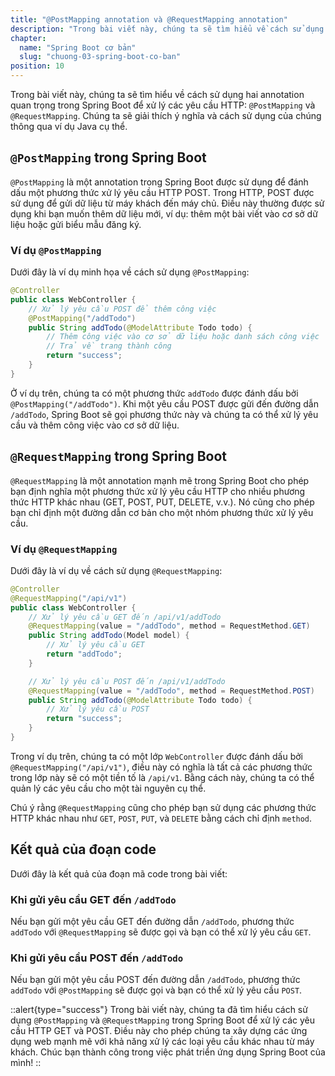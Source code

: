 ```yaml
---
title: "@PostMapping annotation và @RequestMapping annotation"
description: "Trong bài viết này, chúng ta sẽ tìm hiểu về cách sử dụng hai annotation quan trọng trong Spring Boot để xử lý các yêu cầu HTTP: @PostMapping và @RequestMapping"
chapter:
  name: "Spring Boot cơ bản"
  slug: "chuong-03-spring-boot-co-ban"
position: 10
---
```


Trong bài viết này, chúng ta sẽ tìm hiểu về cách sử dụng hai annotation quan trọng trong Spring Boot để xử lý các yêu cầu HTTP: `@PostMapping` và `@RequestMapping`. Chúng ta sẽ giải thích ý nghĩa và cách sử dụng của chúng thông qua ví dụ Java cụ thể.

## `@PostMapping` trong Spring Boot

`@PostMapping` là một annotation trong Spring Boot được sử dụng để đánh dấu một phương thức xử lý yêu cầu HTTP POST. Trong HTTP, POST được sử dụng để gửi dữ liệu từ máy khách đến máy chủ. Điều này thường được sử dụng khi bạn muốn thêm dữ liệu mới, ví dụ: thêm một bài viết vào cơ sở dữ liệu hoặc gửi biểu mẫu đăng ký.

### Ví dụ `@PostMapping`

Dưới đây là ví dụ minh họa về cách sử dụng `@PostMapping`:

```java
@Controller
public class WebController {
    // Xử lý yêu cầu POST để thêm công việc
    @PostMapping("/addTodo")
    public String addTodo(@ModelAttribute Todo todo) {
        // Thêm công việc vào cơ sở dữ liệu hoặc danh sách công việc
        // Trả về trang thành công
        return "success";
    }
}
```

Ở ví dụ trên, chúng ta có một phương thức `addTodo` được đánh dấu bởi `@PostMapping("/addTodo")`. Khi một yêu cầu POST được gửi đến đường dẫn `/addTodo`, Spring Boot sẽ gọi phương thức này và chúng ta có thể xử lý yêu cầu và thêm công việc vào cơ sở dữ liệu.

## `@RequestMapping` trong Spring Boot

`@RequestMapping` là một annotation mạnh mẽ trong Spring Boot cho phép bạn định nghĩa một phương thức xử lý yêu cầu HTTP cho nhiều phương thức HTTP khác nhau (GET, POST, PUT, DELETE, v.v.). Nó cũng cho phép bạn chỉ định một đường dẫn cơ bản cho một nhóm phương thức xử lý yêu cầu.

### Ví dụ `@RequestMapping`

Dưới đây là ví dụ về cách sử dụng `@RequestMapping`:

```java
@Controller
@RequestMapping("/api/v1")
public class WebController {
    // Xử lý yêu cầu GET đến /api/v1/addTodo
    @RequestMapping(value = "/addTodo", method = RequestMethod.GET)
    public String addTodo(Model model) {
        // Xử lý yêu cầu GET
        return "addTodo";
    }

    // Xử lý yêu cầu POST đến /api/v1/addTodo
    @RequestMapping(value = "/addTodo", method = RequestMethod.POST)
    public String addTodo(@ModelAttribute Todo todo) {
        // Xử lý yêu cầu POST
        return "success";
    }
}
```

Trong ví dụ trên, chúng ta có một lớp `WebController` được đánh dấu bởi `@RequestMapping("/api/v1")`, điều này có nghĩa là tất cả các phương thức trong lớp này sẽ có một tiền tố là `/api/v1`. Bằng cách này, chúng ta có thể quản lý các yêu cầu cho một tài nguyên cụ thể.

Chú ý rằng `@RequestMapping` cũng cho phép bạn sử dụng các phương thức HTTP khác nhau như `GET`, `POST`, `PUT`, và `DELETE` bằng cách chỉ định `method`.

## Kết quả của đoạn code

Dưới đây là kết quả của đoạn mã code trong bài viết:

### Khi gửi yêu cầu GET đến `/addTodo`

Nếu bạn gửi một yêu cầu GET đến đường dẫn `/addTodo`, phương thức `addTodo` với `@RequestMapping` sẽ được gọi và bạn có thể xử lý yêu cầu `GET`.

### Khi gửi yêu cầu POST đến `/addTodo`

Nếu bạn gửi một yêu cầu POST đến đường dẫn `/addTodo`, phương thức `addTodo` với `@PostMapping` sẽ được gọi và bạn có thể xử lý yêu cầu `POST`.

::alert{type="success"}
Trong bài viết này, chúng ta đã tìm hiểu cách sử dụng `@PostMapping` và `@RequestMapping` trong Spring Boot để xử lý các yêu cầu HTTP GET và POST. Điều này cho phép chúng ta xây dựng các ứng dụng web mạnh mẽ với khả năng xử lý các loại yêu cầu khác nhau từ máy khách. Chúc bạn thành công trong việc phát triển ứng dụng Spring Boot của mình!
::
